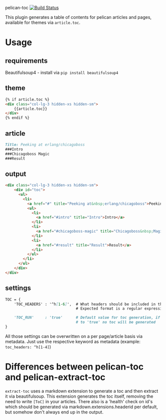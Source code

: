 pelican-toc [![Build Status](https://travis-ci.org/ingwinlu/pelican-toc.svg?branch=master)](https://travis-ci.org/ingwinlu/pelican-toc)

This plugin generates a table of contents for pelican articles and pages, available for themes via `article.toc`.

# Usage

## requirements

Beautifulsoup4 - install via `pip install beautifulsoup4`

## theme

```html
{% if article.toc %}
<div class="col-lg-3 hidden-xs hidden-sm">
    {{article.toc}}
</div>
{% endif %}
```

## article

```md
Title: Peeking at erlang/chicagoboss
###Intro
###Chicagoboss Magic
###Result
```

## output

```md
<div class="col-lg-3 hidden-xs hidden-sm">
    <div id="toc">
      <ul>
        <li>
          <a href="#" title="Peeking at&nbsp;erlang/chicagoboss">Peeking at&nbsp;erlang/chicagoboss</a>
          <ul>
            <li>
              <a href="#intro" title="Intro">Intro</a>
            </li>
            <li>
              <a href="#chicagoboss-magic" title="Chicagoboss&nbsp;Magic">Chicagoboss&nbsp;Magic</a>
            </li>
            <li>
              <a href="#result" title="Result">Result</a>
            </li>
          </ul>
        </li>
      </ul>
    </div>
</div>
```

## settings

```md
TOC = {
    'TOC_HEADERS' : '^h[1-6]',  # What headers should be included in the generated toc
                                # Expected format is a regular expression

    'TOC_RUN'     : 'true'      # Default value for toc generation, if it does not evaluate
                                # to 'true' no toc will be generated
}
```

All those settings can be overwritten on a per page/article basis via metadata.
Just use the respective keyword as metadata (example: `toc_headers: ^h[1-4]`)

# Differences between pelican-toc and pelican-extract-toc

`extract-toc` uses a markdown extension to generate a toc and then extract it via beautifulsoup.
This extension generates the toc itself, removing the need to write `[ToC]` in your articles.
There also is a 'health' check on id's which should be generated via markdown.extensions.headerid per default, but somehow don't always end up in the output.
